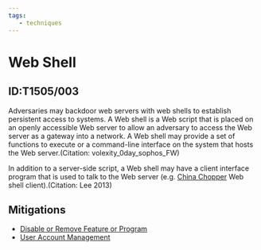 ```yaml
---
tags:
   - techniques
---
```

# Web Shell
## ID:T1505/003
Adversaries may backdoor web servers with web shells to establish persistent access to systems. A Web shell is a Web script that is placed on an openly accessible Web server to allow an adversary to access the Web server as a gateway into a network. A Web shell may provide a set of functions to execute or a command-line interface on the system that hosts the Web server.(Citation: volexity_0day_sophos_FW)

In addition to a server-side script, a Web shell may have a client interface program that is used to talk to the Web server (e.g. [China Chopper](/mitre/software/S0020) Web shell client).(Citation: Lee 2013)
## Mitigations
* [Disable or Remove Feature or Program](mitigations/M1042)
* [User Account Management](mitigations/M1018)

